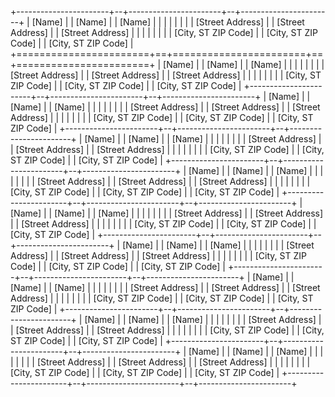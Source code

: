 +-----------------------+--+-----------------------+--+-----------------------+
| \[Name\]              |  | \[Name\]              |  | \[Name\]              |
|                       |  |                       |  |                       |
| \[Street Address\]    |  | \[Street Address\]    |  | \[Street Address\]    |
|                       |  |                       |  |                       |
| \[City, ST ZIP Code\] |  | \[City, ST ZIP Code\] |  | \[City, ST ZIP Code\] |
+=======================+==+=======================+==+=======================+
| \[Name\]              |  | \[Name\]              |  | \[Name\]              |
|                       |  |                       |  |                       |
| \[Street Address\]    |  | \[Street Address\]    |  | \[Street Address\]    |
|                       |  |                       |  |                       |
| \[City, ST ZIP Code\] |  | \[City, ST ZIP Code\] |  | \[City, ST ZIP Code\] |
+-----------------------+--+-----------------------+--+-----------------------+
| \[Name\]              |  | \[Name\]              |  | \[Name\]              |
|                       |  |                       |  |                       |
| \[Street Address\]    |  | \[Street Address\]    |  | \[Street Address\]    |
|                       |  |                       |  |                       |
| \[City, ST ZIP Code\] |  | \[City, ST ZIP Code\] |  | \[City, ST ZIP Code\] |
+-----------------------+--+-----------------------+--+-----------------------+
| \[Name\]              |  | \[Name\]              |  | \[Name\]              |
|                       |  |                       |  |                       |
| \[Street Address\]    |  | \[Street Address\]    |  | \[Street Address\]    |
|                       |  |                       |  |                       |
| \[City, ST ZIP Code\] |  | \[City, ST ZIP Code\] |  | \[City, ST ZIP Code\] |
+-----------------------+--+-----------------------+--+-----------------------+
| \[Name\]              |  | \[Name\]              |  | \[Name\]              |
|                       |  |                       |  |                       |
| \[Street Address\]    |  | \[Street Address\]    |  | \[Street Address\]    |
|                       |  |                       |  |                       |
| \[City, ST ZIP Code\] |  | \[City, ST ZIP Code\] |  | \[City, ST ZIP Code\] |
+-----------------------+--+-----------------------+--+-----------------------+
| \[Name\]              |  | \[Name\]              |  | \[Name\]              |
|                       |  |                       |  |                       |
| \[Street Address\]    |  | \[Street Address\]    |  | \[Street Address\]    |
|                       |  |                       |  |                       |
| \[City, ST ZIP Code\] |  | \[City, ST ZIP Code\] |  | \[City, ST ZIP Code\] |
+-----------------------+--+-----------------------+--+-----------------------+
| \[Name\]              |  | \[Name\]              |  | \[Name\]              |
|                       |  |                       |  |                       |
| \[Street Address\]    |  | \[Street Address\]    |  | \[Street Address\]    |
|                       |  |                       |  |                       |
| \[City, ST ZIP Code\] |  | \[City, ST ZIP Code\] |  | \[City, ST ZIP Code\] |
+-----------------------+--+-----------------------+--+-----------------------+
| \[Name\]              |  | \[Name\]              |  | \[Name\]              |
|                       |  |                       |  |                       |
| \[Street Address\]    |  | \[Street Address\]    |  | \[Street Address\]    |
|                       |  |                       |  |                       |
| \[City, ST ZIP Code\] |  | \[City, ST ZIP Code\] |  | \[City, ST ZIP Code\] |
+-----------------------+--+-----------------------+--+-----------------------+
| \[Name\]              |  | \[Name\]              |  | \[Name\]              |
|                       |  |                       |  |                       |
| \[Street Address\]    |  | \[Street Address\]    |  | \[Street Address\]    |
|                       |  |                       |  |                       |
| \[City, ST ZIP Code\] |  | \[City, ST ZIP Code\] |  | \[City, ST ZIP Code\] |
+-----------------------+--+-----------------------+--+-----------------------+
| \[Name\]              |  | \[Name\]              |  | \[Name\]              |
|                       |  |                       |  |                       |
| \[Street Address\]    |  | \[Street Address\]    |  | \[Street Address\]    |
|                       |  |                       |  |                       |
| \[City, ST ZIP Code\] |  | \[City, ST ZIP Code\] |  | \[City, ST ZIP Code\] |
+-----------------------+--+-----------------------+--+-----------------------+
